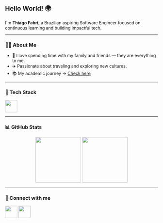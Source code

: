 <h2 align="left">Hello World! 🌍</h2>

<p align="left">
  I'm <strong>Thiago Fabri</strong>, a Brazilian aspiring Software Engineer focused on continuous learning and building impactful tech.  
</p>

---

### 👨‍💻 About Me

- 🏡 I love spending time with my family and friends — they are everything to me.  
- ✈️ Passionate about traveling and exploring new cultures.  
- 📚 My academic journey → [Check here](https://github.com/TlFabri/certificados)

---

### 🚀 Tech Stack

<p align="left">
  <img src="https://cdn.jsdelivr.net/gh/devicons/devicon/icons/javascript/javascript-original.svg" height="40" />
</p>

---

### 📊 GitHub Stats

<p align="center">
  <img src="https://github-readme-stats.vercel.app/api?username=TlFabri&show_icons=true&count_private=true&theme=apprentice" height="150" />
  <img src="https://github-readme-stats.vercel.app/api/top-langs?username=TlFabri&layout=compact&langs_count=6&theme=apprentice" height="150" />
</p>

---

### 🔗 Connect with me

<p align="left">
  <a href="https://www.linkedin.com/in/thiago-fabri-b125972ba/" target="_blank"><img src="https://raw.githubusercontent.com/maurodesouza/profile-readme-generator/master/src/assets/icons/social/linkedin/default.svg" width="40" /></a>
  <a href="https://www.instagram.com/tfabri_/" target="_blank"><img src="https://raw.githubusercontent.com/maurodesouza/profile-readme-generator/master/src/assets/icons/social/instagram/default.svg" width="40" /></a>
</p>
